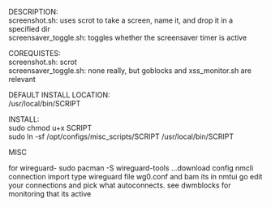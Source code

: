 DESCRIPTION:  
screenshot.sh: uses scrot to take a screen, name it, and drop it in a specified dir  
screensaver_toggle.sh: toggles whether the screensaver timer is active  

COREQUISTES:  
screenshot.sh: scrot  
screensaver_toggle.sh: none really, but goblocks and xss_monitor.sh are relevant  

DEFAULT INSTALL LOCATION:  
/usr/local/bin/SCRIPT

INSTALL:  
sudo chmod u+x SCRIPT  
sudo ln -sf /opt/configs/misc_scripts/SCRIPT /usr/local/bin/SCRIPT

MISC

for wireguard-
sudo pacman -S wireguard-tools
...download config
nmcli connection import type wireguard file wg0.conf
and bam its in nmtui
go edit your connections and pick what autoconnects.
see dwmblocks for monitoring that its active
